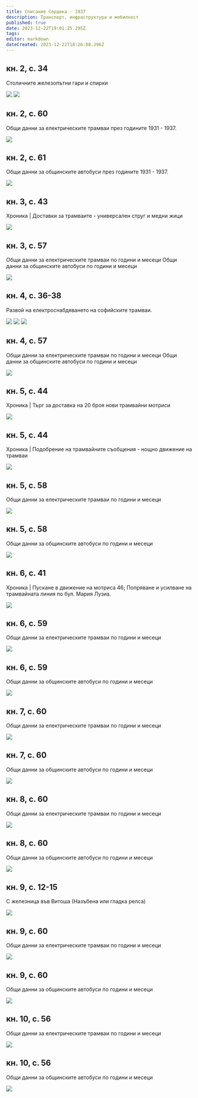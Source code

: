 ```yaml
---
title: Списание Сердика - 1937
description: Транспорт, инфраструктура и мобилност
published: true
date: 2023-12-22T19:01:25.295Z
tags: 
editor: markdown
dateCreated: 2023-12-22T18:26:08.296Z
---
```


## кн. 2, с. 34
Столичните железопътни гари и спирки

<img src="https://drive.google.com/uc?id=12uFIrzYIX34AOmiE7gSvrdgXBinm7qsv">
<img src="https://drive.google.com/uc?id=1rDlNNyQc4kfyQ1q7BOyjymW9m9DpAqZh">


## кн. 2, с. 60
Общи данни за електрическите трамваи през годините 1931 - 1937.

<img src="https://drive.google.com/uc?id=1E-zffT08cMD77CxycJ3N-nC7VZ8JQk3R">


## кн. 2, с. 61
Общи данни за общинските автобуси през годините 1931 - 1937.

<img src="https://drive.google.com/uc?id=1WLC4FTs1JpaLE0Fwkw0hpDr1fszrT-6j">

## кн. 3, с. 43
Хроника | Доставки за трамваите - универсален струг и медни жици

<img src="https://drive.google.com/uc?id=1tjcSVnAvaGflz6rnRzMrAavmO7AlJXWT">


## кн. 3, с. 57
Общи данни за електрическите трамваи по години и месеци
Общи данни за общинските автобуси по години и месеци


<img src="https://drive.google.com/uc?id=12ujeAepd7pUpQIQN0lPacV3dvh1ECHZy">



## кн. 4, с. 36-38
Развой на електроснабдяването на софийските трамваи.

<img src="https://drive.google.com/uc?id=1tYInVDT0hXDVcvri_3yLpLtOiBKhFXMj">
<img src="https://drive.google.com/uc?id=1pJyD_kPdNcgABd0kUQ5mI7dqLHsvv3i6">
<img src="https://drive.google.com/uc?id=1fR1qCTpX66ZMiw-hE5GS8wHKsRqG7KAQ">




## кн. 4, с. 57
Общи данни за електрическите трамваи по години и месеци
Общи данни за общинските автобуси по години и месеци

<img src="https://drive.google.com/uc?id=1Tqsh-8YAxSUPg4LTGK1lAypfKNYxWCop">




## кн. 5, с. 44
Хроника | Търг за доставка на 20 броя нови трамвайни мотриси

<img src="https://drive.google.com/uc?id=99999999999999999">


## кн. 5, с. 44
Хроника | Подобрение на трамвайните съобщения - нощно движение на трамваи

<img src="https://drive.google.com/uc?id=99999999999999999">


## кн. 5, с. 58
Общи данни за електрическите трамваи по години и месеци

<img src="https://drive.google.com/uc?id=99999999999999999">


## кн. 5, с. 58
Общи данни за общинските автобуси по години и месеци

<img src="https://drive.google.com/uc?id=99999999999999999">


## кн. 6, с. 41
Хроника | Пускане в движение на мотриса 46; Попряване и усилване на трамвайната линия по бул. Мария Лузиа.

<img src="https://drive.google.com/uc?id=99999999999999999">


## кн. 6, с. 59
Общи данни за електрическите трамваи по години и месеци

<img src="https://drive.google.com/uc?id=99999999999999999">


## кн. 6, с. 59
Общи данни за общинските автобуси по години и месеци

<img src="https://drive.google.com/uc?id=99999999999999999">


## кн. 7, с. 60
Общи данни за електрическите трамваи по години и месеци

<img src="https://drive.google.com/uc?id=99999999999999999">


## кн. 7, с. 60
Общи данни за общинските автобуси по години и месеци

<img src="https://drive.google.com/uc?id=99999999999999999">


## кн. 8, с. 60
Общи данни за електрическите трамваи по години и месеци

<img src="https://drive.google.com/uc?id=99999999999999999">


## кн. 8, с. 60
Общи данни за общинските автобуси по години и месеци

<img src="https://drive.google.com/uc?id=99999999999999999">


## кн. 9, с. 12-15
С железница във Витоша (Назъбена или гладка релса)

<img src="https://drive.google.com/uc?id=99999999999999999">


## кн. 9, с. 60
Общи данни за електрическите трамваи по години и месеци

<img src="https://drive.google.com/uc?id=99999999999999999">


## кн. 9, с. 60
Общи данни за общинските автобуси по години и месеци

<img src="https://drive.google.com/uc?id=99999999999999999">


## кн. 10, с. 56
Общи данни за електрическите трамваи по години и месеци

<img src="https://drive.google.com/uc?id=99999999999999999">


## кн. 10, с. 56
Общи данни за общинските автобуси по години и месеци

<img src="https://drive.google.com/uc?id=99999999999999999">

